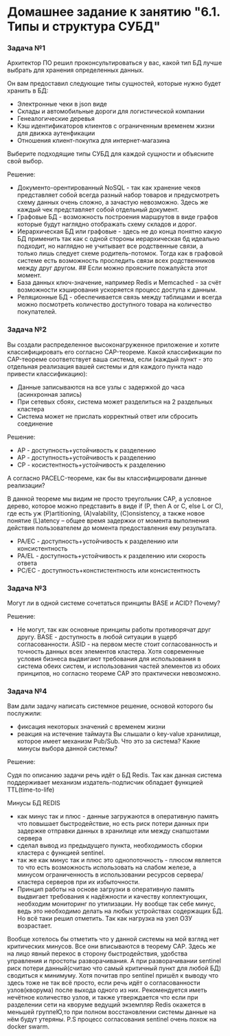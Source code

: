 # Домашнее задание к занятию "6.1. Типы и структура СУБД"


### Задача №1 

Архитектор ПО решил проконсультироваться у вас, какой тип БД лучше выбрать для хранения определенных данных.

Он вам предоставил следующие типы сущностей, которые нужно будет хранить в БД:

* Электронные чеки в json виде
* Склады и автомобильные дороги для логистической компании
* Генеалогические деревья
* Кэш идентификаторов клиентов с ограниченным временем жизни для движка аутенфикации
* Отношения клиент-покупка для интернет-магазина

Выберите подходящие типы СУБД для каждой сущности и объясните свой выбор.

Решение: 

* Документо-орентированный NoSQL - так как хранение чеков представляет собой всегда разный набор товаров и предусмотреть схему данных очень сложно, а зачастую невозможно. Здесь же каждый чек представляет собой отдельный документ.
* Графовые БД - возможность построения маршрутов в виде графов которые будут наглядно отображать схему складов и дорог.
* Иерархическая БД или графовые - здесь не до конца понятно какую БД применить так как с одной стороны иерархическая бд идеально подходит, но наглядно не учитывает все родственные связи, а только лишь следует схеме родитель-потомок. Тогда как в графовой системе есть возможность проследить связи всех родственников между друг другом. ## Если можно проясните пожалуйста этот момент.
* База данных ключ-значение, например Redis и Memcached - за счёт возможности кэширования ускоряется процесс доступа к данным. 
* Реляционные БД - обеспечивается связь между таблицами и всегда можно посмотреть количество доступного товара на количество покупателей.


### Задача №2

Вы создали распределенное высоконагруженное приложение и хотите классифицировать его согласно CAP-теореме. Какой классификации по CAP-теореме соответствует ваша система, если (каждый пункт - это отдельная реализация вашей системы и для каждого пункта надо привести классификацию):

* Данные записываются на все узлы с задержкой до часа (асинхронная запись)
* При сетевых сбоях, система может разделиться на 2 раздельных кластера
* Система может не прислать корректный ответ или сбросить соединение


Решение:

* AP - доступность+устойчивость к разделению 
* AP - доступность+устойчивость к разделению
* CP - косистентность+устойчивость к разделению 

А согласно PACELC-теореме, как бы вы классифицировали данные реализации?

В данной теореме мы видим не просто треугольник СAP, а условное дерево, которое можно представить в виде if (P, then A or C, else L or C), где есть уж (P)artitioning, (A)valability, (С)onsistency, а также новое понятие (L)atency – общее время задержки от момента выполнения действия пользователем до момента предоставления ему результата. 

* PA/EC - доступность+устойчивость к разделению или консистентность
* PA/EL - доступность+устойчивость к разделению или скорость ответа 
* PC/EC - доступность+констистентность или консистентность 

### Задача №3

Могут ли в одной системе сочетаться принципы BASE и ACID? Почему?

Решение:

* Не могут, так как основные принципы работы противорячат друг другу. BASE - доступность в любой ситуации в ущерб согласованности. ASID - на первом месте стоит согласованность и точность данных всех элементов кластера. Хотя современные условия бизнеса выдвигают требования для использования в система обеих систем, и использования частей элементов из обоих принципов, но согласно теореме CAP это практически невозможно.

### Задача №4

Вам дали задачу написать системное решение, основой которого бы послужили:

* фиксация некоторых значений с временем жизни
* реакция на истечение таймаута
Вы слышали о key-value хранилище, которое имеет механизм Pub/Sub. Что это за система? Какие минусы выбора данной системы?

Решение:

Судя по описанию задачи речь идёт о БД Redis. Так как данная система поддерживает механизм издатель-подписчик обладает функцией TTL(time-to-life)

Минусы БД REDIS
* как минус так и плюс - данные загружаются в оперативную память что повышает быстродействие, но есть риск потери данных при задержке отправки данных в хранилице или между снапшотами сервера
* сделал вывод из предыдущего пункта, необходимость сборки кластера с функцией sentinel. 
* так же как минус так и плюс это однопоточность - плюсом является то что есть возможность использовать на слабом железе, а минусом ограниченность в использовании ресурсов сервера/кластера серверов при их избыточности.
* Принцип работы на основе загрузки в оперативную память выдвигает требования к надёжности и качеству коплектующих, необходим мониторинг по утилизации. Ну вообще так себе минус, ведь это необходимо делать на любых устройствах содержащих БД. Но всё таки решил отметить. Так как нагрузка на узел ОЗУ возрастает. 

Вообще хотелось бы отметить что у данной системы на мой взгляд нет критических минусов. Все они вписываются в теорему CAP. Здесь же на лицо явный перекос в сторону быстродействия, удобства управления и простоты разворачивания. А при разворачивании sentinel риск потери данный(считаю что самый критичный пункт для любой БД) сводиться к минимуму. Хотя почитав про sentinel пришёл к выводу что здесь тоже не так всё просто, если речь идёт о согласованности узлов(кворума) после выхода одного из них. Рекомендуется иметь нечётное количество узлов, и также утверждается что если при разделении сети на кворуме ведущий экземпляр Redis окажется в меньшей группеЮ,то при полном восстановлении системы данные на нём будут утеряны. P.S процесс согласования sentinel очень похож на docker swarm.


